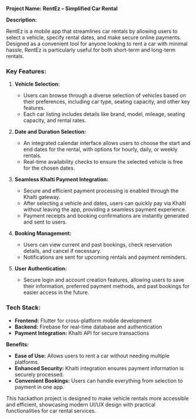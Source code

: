 

**Project Name:** **RentEz – Simplified Car Rental**

**Description:**

RentEz is a mobile app that streamlines car rentals by allowing users to select a vehicle, specify rental dates, and make secure online payments. Designed as a convenient tool for anyone looking to rent a car with minimal hassle, RentEz is particularly useful for both short-term and long-term rentals.

### Key Features:

1. **Vehicle Selection:**
   - Users can browse through a diverse selection of vehicles based on their preferences, including car type, seating capacity, and other key features.
   - Each car listing includes details like brand, model, mileage, seating capacity, and rental rates.

2. **Date and Duration Selection:**
   - An integrated calendar interface allows users to choose the start and end dates for the rental, with options for hourly, daily, or weekly rentals.
   - Real-time availability checks to ensure the selected vehicle is free for the chosen dates.

3. **Seamless Khalti Payment Integration:**
   - Secure and efficient payment processing is enabled through the Khalti gateway.
   - After selecting a vehicle and dates, users can quickly pay via Khalti without leaving the app, providing a seamless payment experience.
   - Payment receipts and booking confirmations are instantly generated and sent to users.

4. **Booking Management:**
   - Users can view current and past bookings, check reservation details, and cancel if necessary.
   - Notifications are sent for upcoming rentals and payment reminders.

5. **User Authentication:**
   - Secure login and account creation features, allowing users to save their information, preferred payment methods, and past bookings for easier access in the future.

### Tech Stack:

- **Frontend:** Flutter for cross-platform mobile development
- **Backend:** Firebase for real-time database and authentication
- **Payment Integration:** Khalti API for secure transactions

**Benefits:**

- **Ease of Use:** Allows users to rent a car without needing multiple platforms.
- **Enhanced Security:** Khalti integration ensures payment information is securely processed.
- **Convenient Bookings:** Users can handle everything from selection to payment in one app.

This hackathon project is designed to make vehicle rentals more accessible and efficient, showcasing modern UI/UX design with practical functionalities for car rental services.
